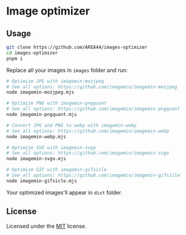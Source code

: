 # Image optimizer

## Usage

```bash
git clone https://github.com/AREA44/images-optimizer
cd images-optimizer
pnpm i
```

Replace all your images in `images` folder and run:

```bash
# Optimize JPG with imagemin-mozjpeg
# See all options: https://github.com/imagemin/imagemin-mozjpeg
node imagemin-mozjpeg.mjs

# Optimize PNG with imagemin-pngquant
# See all options: https://github.com/imagemin/imagemin-pngquant
node imagemin-pngquant.mjs

# Convert JPG and PNG to webp with imagemin-webp
# See all options: https://github.com/imagemin/imagemin-webp
node imagemin-webp.mjs

# Optimize SVG with imagemin-svgo
# See all options: https://github.com/imagemin/imagemin-svgo
node imagemin-svgo.mjs

# Optimize GIF with imagemin-gifsicle
# See all options: https://github.com/imagemin/imagemin-gifsicle
node imagemin-gifsicle.mjs
```

Your optimized images'll appear in `dist` folder.

## License

Licensed under the [MIT](LICENSE) license.
